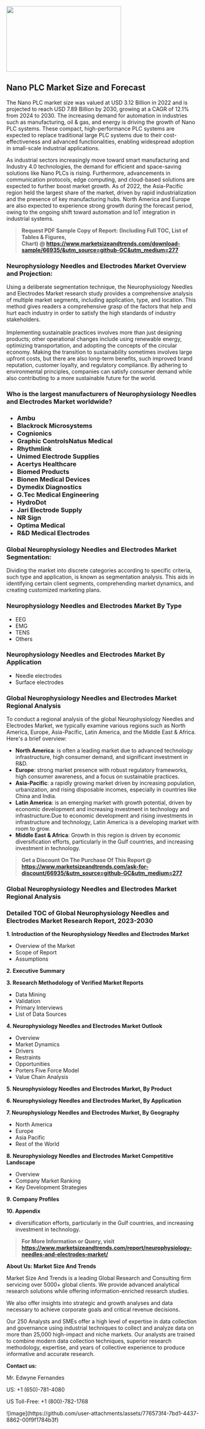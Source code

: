 <p><img class="alignnone size-medium wp-image-20088" src="https://ffe5etoiles.com/wp-content/uploads/2024/12/MST1-300x171.png" alt="" width="300" height="171" /></p><h2>Nano PLC Market Size and Forecast</h2><p>The Nano PLC market size was valued at USD 3.12 Billion in 2022 and is projected to reach USD 7.89 Billion by 2030, growing at a CAGR of 12.1% from 2024 to 2030. The increasing demand for automation in industries such as manufacturing, oil & gas, and energy is driving the growth of Nano PLC systems. These compact, high-performance PLC systems are expected to replace traditional large PLC systems due to their cost-effectiveness and advanced functionalities, enabling widespread adoption in small-scale industrial applications.</p><p>As industrial sectors increasingly move toward smart manufacturing and Industry 4.0 technologies, the demand for efficient and space-saving solutions like Nano PLCs is rising. Furthermore, advancements in communication protocols, edge computing, and cloud-based solutions are expected to further boost market growth. As of 2022, the Asia-Pacific region held the largest share of the market, driven by rapid industrialization and the presence of key manufacturing hubs. North America and Europe are also expected to experience strong growth during the forecast period, owing to the ongoing shift toward automation and IoT integration in industrial systems.</p></p><blockquote id="" class=""><strong>Request PDF Sample Copy of Report: (Including Full TOC, List of Tables &amp; Figures, Chart)&nbsp;@&nbsp;<strong><a href="https://www.marketsizeandtrends.com/download-sample/66935/&utm_source=github-GC&utm_medium=277" target="_blank">https://www.marketsizeandtrends.com/download-sample/66935/&utm_source=github-GC&utm_medium=277</a></strong></strong></blockquote><h3 id="" class="">Neurophysiology Needles and Electrodes Market&nbsp;Overview and Projection:</h3><p id="" class="">Using a deliberate segmentation technique, the Neurophysiology Needles and Electrodes Market research study provides a comprehensive analysis of multiple market segments, including application, type, and location. This method gives readers a comprehensive grasp of the factors that help and hurt each industry in order to satisfy the high standards of industry stakeholders. <br /> <br />Implementing sustainable practices involves more than just designing products; other operational changes include using renewable energy, optimizing transportation, and adopting the concepts of the circular economy. Making the transition to sustainability sometimes involves large upfront costs, but there are also long-term benefits, such improved brand reputation, customer loyalty, and regulatory compliance. By adhering to environmental principles, companies can satisfy consumer demand while also contributing to a more sustainable future for the world.</p><h3 id="" class="">Who is the largest manufacturers of&nbsp;Neurophysiology Needles and Electrodes Market worldwide?</h3><h3 class=""><p><ul><li>Ambu </li><li> Blackrock Microsystems </li><li> Cognionics </li><li> Graphic ControlsNatus Medical </li><li> Rhythmlink </li><li> Unimed Electrode Supplies </li><li> Acertys Healthcare </li><li> Biomed Products </li><li> Bionen Medical Devices </li><li> Dymedix Diagnostics </li><li> G.Tec Medical Engineering </li><li> HydroDot </li><li> Jari Electrode Supply </li><li> NR Sign </li><li> Optima Medical </li><li> R&D Medical Electrodes</li></ul></p></h3><h3 id="" class="">Global&nbsp;Neurophysiology Needles and Electrodes Market Segmentation:</h3><p id="" class="">Dividing the market into discrete categories according to specific criteria, such type and application, is known as segmentation analysis. This aids in identifying certain client segments, comprehending market dynamics, and creating customized marketing plans.</p><h3 id="" class="">Neurophysiology Needles and Electrodes Market&nbsp;By Type</h3><p><p><ul><li>EEG </li><li> EMG </li><li> TENS </li><li> Others</p></li></ul></p></p><h3 id="" class="">Neurophysiology Needles and Electrodes Market&nbsp;By Application</h3><p class=""><p><ul><li>Needle electrodes </li><li> Surface electrodes</li></ul></p></p><h3 id="" class="">Global Neurophysiology Needles and Electrodes Market Regional Analysis</h3><p id="" class="">To conduct a regional analysis of the global Neurophysiology Needles and Electrodes Market, we typically examine various regions such as North America, Europe, Asia-Pacific, Latin America, and the Middle East &amp; Africa. Here's a brief overview:</p><ul><li><strong>North America</strong>: is often a leading market due to advanced technology infrastructure, high consumer demand, and significant investment in R&amp;D.</li><li><strong>Europe</strong>: strong market presence with robust regulatory frameworks, high consumer awareness, and a focus on sustainable practices.</li><li><strong>Asia-Pacific</strong>: a rapidly growing market driven by increasing population, urbanization, and rising disposable incomes, especially in countries like China and India.</li><li><strong>Latin America</strong>: is an emerging market with growth potential, driven by economic development and increasing investment in technology and infrastructure.Due to economic development and rising investments in infrastructure and technology, Latin America is a developing market with room to grow.</li><li><strong>Middle East &amp; Africa</strong>: Growth in this region is driven by economic diversification efforts, particularly in the Gulf countries, and increasing investment in technology.</li></ul><blockquote id="" class=""><strong>Get a Discount On The Purchase Of This Report @ <strong><a href="https://www.marketsizeandtrends.com/ask-for-discount/66935/&utm_source=github-GC&utm_medium=277" target="_blank">https://www.marketsizeandtrends.com/ask-for-discount/66935/&utm_source=github-GC&utm_medium=277</a></strong></strong></blockquote><h3 id="" class="">Global Neurophysiology Needles and Electrodes Market Regional Analysis</h3><h3 id="" class="">Detailed TOC of Global Neurophysiology Needles and Electrodes Market Research Report, 2023-2030</h3><p id="" class=""><strong>1. Introduction of the Neurophysiology Needles and Electrodes Market</strong></p><ul><li>Overview of the Market</li><li>Scope of Report</li><li>Assumptions</li></ul><p id="" class=""><strong>2. Executive Summary</strong></p><p id="" class=""><strong>3. Research Methodology of Verified Market Reports</strong></p><ul><li>Data Mining</li><li>Validation</li><li>Primary Interviews</li><li>List of Data Sources</li></ul><p id="" class=""><strong>4. Neurophysiology Needles and Electrodes Market Outlook</strong></p><ul><li>Overview</li><li>Market Dynamics</li><li>Drivers</li><li>Restraints</li><li>Opportunities</li><li>Porters Five Force Model</li><li>Value Chain Analysis</li></ul><p id="" class=""><strong>5. Neurophysiology Needles and Electrodes Market, By Product</strong></p><p id="" class=""><strong>6. Neurophysiology Needles and Electrodes Market, By Application</strong></p><p id="" class=""><strong>7. Neurophysiology Needles and Electrodes Market, By Geography</strong></p><ul><li>North America</li><li>Europe</li><li>Asia Pacific</li><li>Rest of the World</li></ul><p id="" class=""><strong>8. Neurophysiology Needles and Electrodes Market Competitive Landscape</strong></p><ul><li>Overview</li><li>Company Market Ranking</li><li>Key Development Strategies</li></ul><p id="" class=""><strong>9. Company Profiles</strong></p><p id="" class=""><strong>10. Appendix</strong></p><ul><li>diversification efforts, particularly in the Gulf countries, and increasing investment in technology.</li></ul><blockquote id="" class=""><strong>For More Information or Query, visit <strong><strong><a href="https://www.marketsizeandtrends.com/report/neurophysiology-needles-and-electrodes-market/" target="_blank">https://www.marketsizeandtrends.com/report/neurophysiology-needles-and-electrodes-market/</a></strong></strong></strong></blockquote><p id="" class=""><strong>About Us: Market Size And Trends</strong></p><p id="" class="">Market Size And Trends is a leading Global Research and Consulting firm servicing over 5000+ global clients. We provide advanced analytical research solutions while offering information-enriched research studies.</p><p id="" class="">We also offer insights into strategic and growth analyses and data necessary to achieve corporate goals and critical revenue decisions.</p><p id="" class="">Our 250 Analysts and SMEs offer a high level of expertise in data collection and governance using industrial techniques to collect and analyze data on more than 25,000 high-impact and niche markets. Our analysts are trained to combine modern data collection techniques, superior research methodology, expertise, and years of collective experience to produce informative and accurate research.</p><p id="" class=""><strong>Contact us:</strong></p><p id="" class="">Mr. Edwyne Fernandes</p><p id="" class="">US: +1 (650)-781-4080</p><p id="" class="">US Toll-Free: +1 (800)-782-1768</p>
![image](https://github.com/user-attachments/assets/776573f4-7bd1-4437-8862-00f9f1784b3f)
